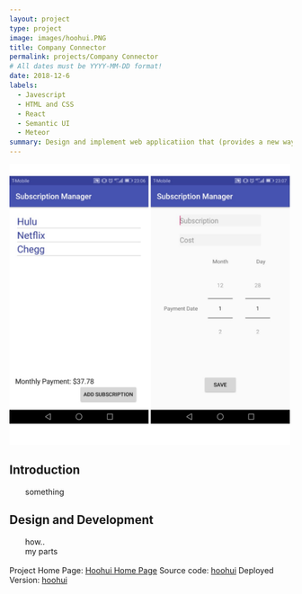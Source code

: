 ```yaml
---
layout: project
type: project
image: images/hoohui.PNG
title: Company Connector
permalink: projects/Company Connector
# All dates must be YYYY-MM-DD format!
date: 2018-12-6
labels:
  - Javescript
  - HTML and CSS
  - React
  - Semantic UI
  - Meteor
summary: Design and implement web applicatiion that (provides a new way for local and non-local companies who want to recruit students from UH to make their (potential) opportunities known to students. At the same time, students can create profiles on the site with their interests. The site can match students to employers and vice-versa.)
---
```

<img class="medium" width="500" height="500" src="../images/android_app.jpg">
<h2> Introduction</h2>
<div style="text-indent:2em">
  something
</div>
<h2> Design and Development </h2>
<div style="text-indent:2em">
 how..
</div>
<div style="text-indent:2em">
 my parts
</div>
<br/>
Project Home Page: <a href="https://ho-ohui.github.io/"><i class="large home icon "></i>Hoohui Home Page</a>
Source code: <a href="https://github.com/ho-ohui/hoohui"><i class="large github icon "></i>hoohui</a>
Deployed Version: <a href="https://github.com/ho-ohui/hoohui"><i class="large react icon "></i>hoohui</a>
